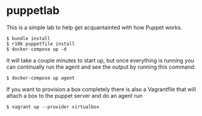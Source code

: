 # puppetlab

This is a simple lab to help get acquantainted with how Puppet works.

```
$ bundle install
$ r10k puppetfile install
$ docker-compose up -d
```

It will take a couple minutes to start up, but once everything is running you can continually run the agent and see the output by running this command:

```
$ docker-compose up agent
```

If you want to provision a box completely there is also a Vagrantfile that will attach a box to the puppet server and do an agent run

```
$ vagrant up --provider virtualbox
```
